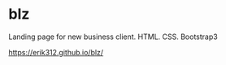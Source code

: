# blz
Landing page for new business client.
HTML. CSS. Bootstrap3




https://erik312.github.io/blz/
